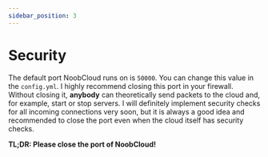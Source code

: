 ```yaml
---
sidebar_position: 3
---
```


# Security

The default port NoobCloud runs on is `50000`. You can change this value in the `config.yml`. I highly recommend closing this port in your firewall.
Without closing it, **anybody** can theoretically send packets to the cloud and, for example, start or stop servers.
I will definitely implement security checks for all incoming connections very soon, but it is always a good idea and recommended to close the port even when the cloud itself has security checks.

**TL;DR: Please close the port of NoobCloud!**

